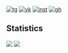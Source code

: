 [![tg](https://img.shields.io/badge/Telegram-262424?style=for-the-badge&logo=Telegram)](https://t.me/mikemka)
[![vk](https://img.shields.io/badge/VK-262424?style=for-the-badge&logo=Vk)](https://vk.com/mikemka)
[![inst](https://img.shields.io/badge/instagram-262424?style=for-the-badge&logo=instagram)](https://instagram.com/_mikemka_)
[![gh](https://img.shields.io/badge/github-262424?style=for-the-badge&logo=github)](https://github.com/mikemka)

## Statistics

<span>
  <img align="center" src="https://github-readme-stats.vercel.app/api?username=mikemka&theme=dracula&show_icons=true&count_private=true&hide_border=true&hide=stars" />
  <img align="center" src="https://github-readme-stats.vercel.app/api/top-langs/?username=mikemka&theme=dracula&hide_border=true&layout=compact" />
</span>
